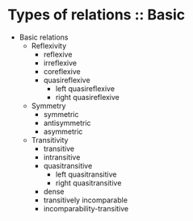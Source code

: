# Types of relations :: Basic

* Basic relations
  * Reflexivity
    - reflexive
    - irreflexive
    - coreflexive
    - quasireflexive
      - left quasireflexive
      - right quasireflexive
  * Symmetry
    - symmetric
    - antisymmetric
    - asymmetric
  * Transitivity
    - transitive
    - intransitive
    - quasitransitive
      - left quasitransitive
      - right quasitransitive
    - dense
    - transitively incomparable
    - incomparability-transitive
